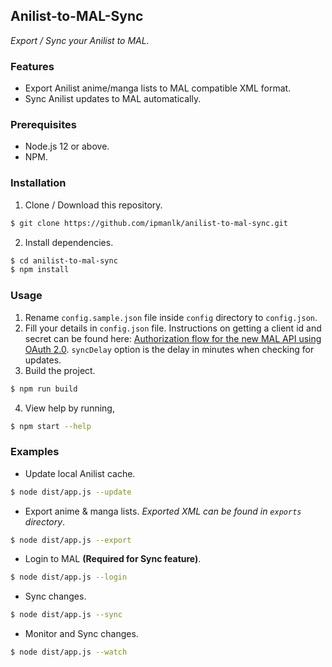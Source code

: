 ## Anilist-to-MAL-Sync
_Export / Sync your Anilist to MAL._

### Features
- Export Anilist anime/manga lists to MAL compatible XML format.
- Sync Anilist updates to MAL automatically.

### Prerequisites
- Node.js 12 or above.
- NPM.

### Installation
1. Clone / Download this repository.
```bash
$ git clone https://github.com/ipmanlk/anilist-to-mal-sync.git
```
2. Install dependencies.
```bash
$ cd anilist-to-mal-sync
$ npm install
```

### Usage
1. Rename ``config.sample.json`` file inside ``config`` directory to ``config.json``.
2. Fill your details in ``config.json`` file. Instructions on getting a client id and secret can be found here: [Authorization flow for the new MAL API using OAuth 2.0](https://myanimelist.net/blog.php?eid=835707). ``syncDelay`` option is the delay in minutes when checking for updates.
3. Build the project.
```bash
$ npm run build
```
4. View help by running,
```bash
$ npm start --help
```

### Examples
- Update local Anilist cache.
```bash
$ node dist/app.js --update
```
- Export anime & manga lists. _Exported XML can be found in ``exports`` directory_.

```bash
$ node dist/app.js --export
```
- Login to MAL **(Required for Sync feature)**.
```bash
$ node dist/app.js --login
```
- Sync changes.
```bash
$ node dist/app.js --sync
```
- Monitor and Sync changes.
```bash
$ node dist/app.js --watch
```


